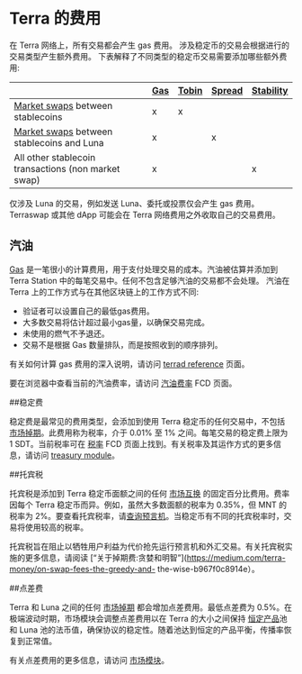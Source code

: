 # Terra 的费用

在 Terra 网络上，所有交易都会产生 gas 费用。 涉及稳定币的交易会根据进行的交易类型产生额外费用。 下表解释了不同类型的稳定币交易需要添加哪些额外费用: 

|                                                                        | [Gas](#gas) | [Tobin](#tobin-tax) | [Spread](#spread-fee) | [Stability](#stability-fee) |
|------------------------------------------------------------------------|-------------|---------------------|-----------------------|-----------------------------|
| [Market swaps](./glossary.md#market-swap) between stablecoins          | x           | x                   |                       |                             |
| [Market swaps](./glossary.md#market-swap) between stablecoins and Luna | x           |                     | x                     |                             |
| All other stablecoin transactions (non market swap)                    | x           |                     |                       | x                           |

仅涉及 Luna 的交易，例如发送 Luna、委托或投票仅会产生 gas 费用。
Terraswap 或其他 dApp 可能会在 Terra 网络费用之外收取自己的交易费用。

## 汽油
[Gas](./glossary.md#fees) 是一笔很小的计算费用，用于支付处理交易的成本。汽油被估算并添加到 Terra Station 中的每笔交易中。任何不包含足够汽油的交易都不会处理。
汽油在 Terra 上的工作方式与在其他区块链上的工作方式不同:

- 验证者可以设置自己的最低gas费用。
- 大多数交易将估计超过最小gas量，以确保交易完成。
- 未使用的燃气不予退还。
- 交易不是根据 Gas 数量排队，而是按照收到的顺序排列。

有关如何计算 gas 费用的深入说明，请访问 [terrad reference](/zh/Reference/terrad/#fees) 页面。

要在浏览器中查看当前的汽油费率，请访问 [汽油费率](https://fcd.terra.dev/v1/txs/gas_prices) FCD 页面。

##稳定费

稳定费是最常见的费用类型，会添加到使用 Terra 稳定币的任何交易中，不包括 [市场掉期](./glossary.md#market-swap)。此费用称为税率，介于 0.01% 至 1% 之间。每笔交易的稳定费上限为 1 SDT。当前税率可在 [税率](https://fcd.terra.dev/terra/treasury/v1beta1/tax_rate) FCD 页面上找到。有关税率及其运作方式的更多信息，请访问 [treasury module](/zh/Reference/Terra-core/Module-specifications/spec-treasury.md)。

##托宾税

托宾税是添加到 Terra 稳定币面额之间的任何 [市场互换](./glossary.md#market-swap) 的固定百分比费用。费率因每个 Terra 稳定币而异。例如，虽然大多数面额的税率为 0.35%，但 MNT 的税率为 2%。要查看托宾税率，请[查询预言机](https://lcd.terra.dev/terra/oracle/v1beta1/denoms/tobin_taxes)。当稳定币有不同的托宾税率时，交易将使用较高的税率。

 托宾税旨在阻止以牺牲用户利益为代价抢先运行预言机和外汇交易。有关托宾税实施的更多信息，请阅读 [“关于掉期费:贪婪和明智”](https://medium.com/terra-money/on-swap-fees-the-greedy-and- the-wise-b967f0c8914e）。

##点差费

 Terra 和 Luna 之间的任何 [市场掉期](./glossary.md#market-swap) 都会增加点差费用。最低点差费为 0.5%。在极端波动时期，市场模块会调整点差费用以在 Terra 的大小之间保持 [恒定产品](/zh/Reference/Terra-core/Module-specifications/spec-market.html#market-making-algorithm)池和 Luna 池的法币值，确保协议的稳定性。随着池达到恒定的产品平衡，传播率恢复到正常值。

 有关点差费用的更多信息，请访问 [市场模块](/zh/Reference/Terra-core/Module-specifications/spec-market.md)。 
